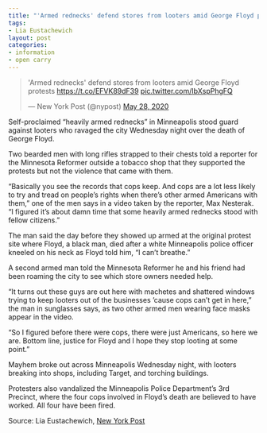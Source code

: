 ```yaml
---
title: "'Armed rednecks' defend stores from looters amid George Floyd protests"
tags:
- Lia Eustachewich
layout: post
categories:
- information
- open carry
---
```


<blockquote class="twitter-tweet"><p lang="en" dir="ltr">&#39;Armed rednecks&#39; defend stores from looters amid George Floyd protests <a href="https://t.co/EFVK89dF39">https://t.co/EFVK89dF39</a> <a href="https://t.co/IbXspPhgFQ">pic.twitter.com/IbXspPhgFQ</a></p>&mdash; New York Post (@nypost) <a href="https://x.com/nypost/status/1265982579456520197">May 28, 2020</a></blockquote> <script async src="https://platform.x.com/widgets.js" charset="utf-8"></script>

Self-proclaimed “heavily armed rednecks” in Minneapolis stood guard against looters who ravaged the city Wednesday night over the death of George Floyd.

Two bearded men with long rifles strapped to their chests told a reporter for the Minnesota Reformer outside a tobacco shop that they supported the protests but not the violence that came with them.

“Basically you see the records that cops keep. And cops are a lot less likely to try and tread on people’s rights when there’s other armed Americans with them,” one of the men says in a video taken by the reporter, Max Nesterak. “I figured it’s about damn time that some heavily armed rednecks stood with fellow citizens.”

The man said the day before they showed up armed at the original protest site where Floyd, a black man, died after a white Minneapolis police officer kneeled on his neck as Floyd told him, “I can’t breathe.”

A second armed man told the Minnesota Reformer he and his friend had been roaming the city to see which store owners needed help.

“It turns out these guys are out here with machetes and shattered windows trying to keep looters out of the businesses ’cause cops can’t get in here,” the man in sunglasses says, as two other armed men wearing face masks appear in the video.

“So I figured before there were cops, there were just Americans, so here we are. Bottom line, justice for Floyd and I hope they stop looting at some point.”

Mayhem broke out across Minneapolis Wednesday night, with looters breaking into shops, including Target, and torching buildings.

Protesters also vandalized the Minneapolis Police Department’s 3rd Precinct, where the four cops involved in Floyd’s death are believed to have worked. All four have been fired.

Source: Lia Eustachewich, [New York Post](https://nypost.com/2020/05/28/armed-rednecks-stave-off-looters-amid-george-floyd-protests/)

